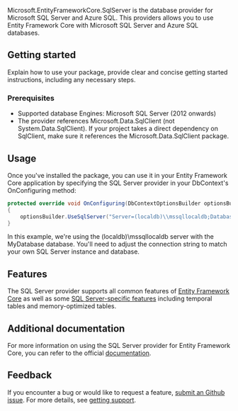 Microsoft.EntityFrameworkCore.SqlServer is the database provider for Microsoft SQL Server and Azure SQL. This providers allows you to use Entity Framework Core with Microsoft SQL Server and Azure SQL databases.

## Getting started

Explain how to use your package, provide clear and concise getting started instructions, including any necessary steps.

### Prerequisites

- Supported database Engines: Microsoft SQL Server (2012 onwards)
- The provider references Microsoft.Data.SqlClient (not System.Data.SqlClient). If your project takes a direct dependency on SqlClient, make sure it references the Microsoft.Data.SqlClient package.

## Usage

Once you've installed the package, you can use it in your Entity Framework Core application by specifying the SQL Server provider in your DbContext's OnConfiguring method:

```csharp
protected override void OnConfiguring(DbContextOptionsBuilder optionsBuilder)
{
    optionsBuilder.UseSqlServer("Server=(localdb)\\mssqllocaldb;Database=MyDatabase;Trusted_Connection=True;");
}
```

In this example, we're using the (localdb)\mssqllocaldb server with the MyDatabase database. You'll need to adjust the connection string to match your own SQL Server instance and database.

## Features

The SQL Server provider  supports all common features of [Entity Framework Core](https://learn.microsoft.com/ef/core/) as well as some [SQL Server-specific features](https://learn.microsoft.com/ef/core/providers/sql-server/?tabs=dotnet-core-cli) including temporal tables and memory-optimized tables.

## Additional documentation

For more information on using the SQL Server provider for Entity Framework Core, you can refer to the official [documentation](https://learn.microsoft.com/en-us/ef/core/providers/sql-server/?tabs=dotnet-core-cli).

## Feedback

If you encounter a bug or would like to request a feature, [submit an Github issue](https://github.com/dotnet/efcore/issues/new/choose). For more details, see [getting support](https://github.com/dotnet/efcore/blob/main/.github/SUPPORT.md).